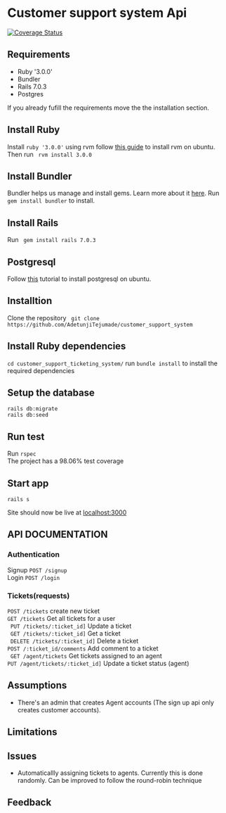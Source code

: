 # Customer support system Api
[![Coverage Status](https://coveralls.io/repos/github/AdetunjiTejumade/customer_support_system/badge.svg?branch=main)](https://coveralls.io/github/AdetunjiTejumade/customer_support_system?branch=main)
## Requirements

- Ruby '3.0.0'
- Bundler
- Rails 7.0.3
- Postgres

If you already fufill the requirements move the the installation section.

## Install Ruby
Install ```ruby '3.0.0'``` using rvm follow [this guide](https://www.digitalocean.com/community/tutorials/how-to-install-ruby-on-rails-with-rvm-on-ubuntu-20-04) to install rvm on ubuntu.
Then run ``` rvm install 3.0.0```

## Install Bundler
Bundler helps us manage and install gems. Learn more about it [here](https://github.com/rubygems/bundler).
Run ``` gem install bundler ``` to install.

## Install Rails
Run ``` gem install rails 7.0.3```

## Postgresql
Follow [this](https://www.digitalocean.com/community/tutorials/how-to-install-postgresql-on-ubuntu-20-04-quickstart) tutorial to install postgresql on ubuntu.

## Installtion

Clone the repository
``` git clone https://github.com/AdetunjiTejumade/customer_support_system```

## Install Ruby dependencies
```cd customer_support_ticketing_system/```
run ```bundle install``` to install the required dependencies

## Setup the database

```rails db:create
rails db:migrate
rails db:seed
```
## Run test
Run ``` rspec ``` <br />
The project has a 98.06% test coverage

## Start app

``` rails s ```

Site should now be live at [localhost:3000](http://localhost:3000)


## API DOCUMENTATION

### Authentication
Signup
```POST /signup``` <br />
Login
```POST /login ```

### Tickets(requests)
``` POST /tickets ``` create new ticket <br />
``` GET /tickets ``` Get all tickets for a user <br />
``` PUT /tickets/:ticket_id]``` Update a ticket <br />
``` GET /tickets/:ticket_id]``` Get a ticket <br />
``` DELETE /tickets/:ticket_id]``` Delete a ticket <br />
``` POST /:ticket_id/comments ``` Add comment to a ticket <br />
``` GET /agent/tickets``` Get tickets assigned to an agent <br />
``` PUT /agent/tickets/:ticket_id] ``` Update a ticket status (agent)

## Assumptions
- There's an admin that creates Agent accounts (The sign up api only creates customer accounts).

## Limitations

## Issues 
- Automaticallly assigning tickets to agents. Currently this is done randomly. Can be improved to follow the round-robin technique 

## Feedback
